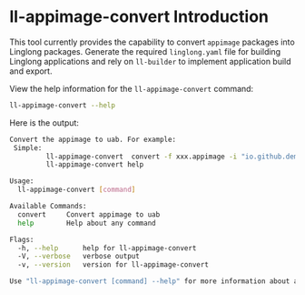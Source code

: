 # ll-appimage-convert Introduction

This tool currently provides the capability to convert `appimage` packages into Linglong packages. Generate the required `linglong.yaml` file for building Linglong applications and rely on `ll-builder` to implement application build and export.

View the help information for the `ll-appimage-convert` command:

```bash
ll-appimage-convert --help
```

Here is the output:

```bash
Convert the appimage to uab. For example:
 Simple:
         ll-appimage-convert  convert -f xxx.appimage -i "io.github.demo" -n "io.github.demo" -v "1.0.0.0" -d "this is a appimage convert demo" -b
         ll-appimage-convert help

Usage:
  ll-appimage-convert [command]

Available Commands:
  convert     Convert appimage to uab
  help        Help about any command

Flags:
  -h, --help      help for ll-appimage-convert
  -V, --verbose   verbose output
  -v, --version   version for ll-appimage-convert

Use "ll-appimage-convert [command] --help" for more information about a command.
```
